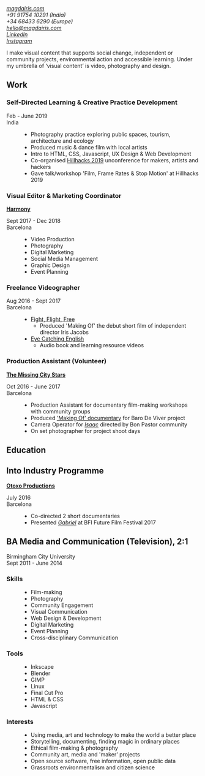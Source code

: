 <link rel="stylesheet" href="styles.css">
<div class="wrapper">
<header>

</header>

<address>

[magdairis.com](https://magdairis.com)\
+91 91754 10291 (India)\
+34 68433 6290 (Europe)\
hello@magdairis.com\
[LinkedIn](https://www.linkedin.com/in/magdairispetford/)\
[Instagram](https://www.instagram.com/bymagdairis/)

</address>

<section id="statement">
I make visual content that supports social change, independent or community projects, environmental action and accessible learning. Under my umbrella of ‘visual content’ is video, photography and design.
</section>

<section id="work">

# Work

<div class="current">

### Self-Directed Learning & Creative Practice Development

<dl>
<dt><time>Feb - June 2019</time></dt>
<dt>India</dt>
<dd>

* Photography practice exploring public spaces, tourism, architecture and ecology
* Produced music & dance film with local artists
* Intro to HTML, CSS, Javascript, UX Design & Web Development
* Co-organised [Hillhacks 2019](https://hillhacks.in/) unconference for makers, artists and hackers
* Gave talk/workshop 'Film, Frame Rates & Stop Motion' at Hillhacks 2019

</dd> 
</dl>
</div>

<div class="harmony">

### Visual Editor & Marketing Coordinator

<dl>
<dt>

[**Harmony**](https://www.linkedin.com/company/viaharmony/)

</dt>
<dt><time>Sept 2017 - Dec 2018</time></dt>
<dt>Barcelona</dt>
<dd>

* Video Production
* Photography
* Digital Marketing
* Social Media Management
* Graphic Design
* Event Planning

</dd>
</div>

<div class="freelance">

### Freelance Videographer

<dl>
<dt><time>Aug 2016 - Sept 2017</time></dt>
<dt>Barcelona</dt>
<dd>

* [Fight, Flight, Free](http://www.irisjacobs.nl/direction-1)
  * Produced 'Making Of' the debut short film of independent director Iris Jacobs
* [Eye Catching English](http://eyecatchingenglish.com/)
  * Audio book and learning resource videos

</dd>
</dt>
</div>

<div class="volunteer">

### Production Assistant (Volunteer)

<dl>
<dt>

[**The Missing City Stars**](https://www.themissingcitystars.com/)

</dt>
<dt><time>Oct 2016 - June 2017</dt></time>
<dt>Barcelona</dt>
<dd>

* Production Assistant for documentary film-making workshops with community groups
* Produced ['Making Of' documentary](https://vimeo.com/218116691) for Baro De Viver project
* Camera Operator for [_Isaac_](https://vimeo.com/236158121) directed by Bon Pastor community
* On set photographer for project shoot days

</dd>
</dl>
</div>
</section>

<section id="education">
<div class="otoxo">

# Education

## Into Industry Programme
<dl>
<dt>

[**Otoxo Productions**](https://www.otoxoproductions.com/)

</dt>
<dt><time>July 2016</dt></time>
<dt>Barcelona</dt>
<dd>

* Co-directed 2 short documentaries
* Presented [_Gabriel_](https://www.youtube.com/watch?v=bs8PpTm_AYs) at BFI Future Film Festival 2017

</dd>
</dl>
</div>

<div class="uni">

## BA Media and Communication (Television), 2:1
<dl>
<dt>Birmingham City University</dt>
<dt><time>Sept 2011 - June 2014</dt></time>
</dl>
</div>

</section>

<section id="bottom">
<div class="skills">

### Skills
<dl>
<dd>

* Film-making
* Photography
* Community Engagement
* Visual Communication
* Web Design & Development
* Digital Marketing
* Event Planning
* Cross-disciplinary Communication

<dd>
</dl>
</div>

<div class="tools">

### Tools
<dl>
<dd>

* Inkscape
* Blender
* GIMP
* Linux
* Final Cut Pro
* HTML & CSS
* Javascript

</dd>
</dl>
</div>

<div class="interests">

### Interests
<dl>
<dd>

* Using media, art and technology to make the world a better place
* Storytelling, documenting, finding magic in ordinary places
* Ethical film-making & photography
* Community art, media and 'maker' projects
* Open source software, free information, open public data
* Grassroots environmentalism and citizen science

</dd>
</dl>
</div>
</section>
</div>